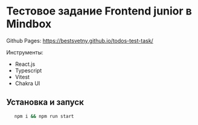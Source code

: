 # Тестовое задание Frontend junior в Mindbox
Github Pages: https://bestsvetny.github.io/todos-test-task/

Инструменты:
- React.js
- Typescript
- Vitest
- Chakra UI

## Установка и запуск

```bash
   npm i && npm run start
```
